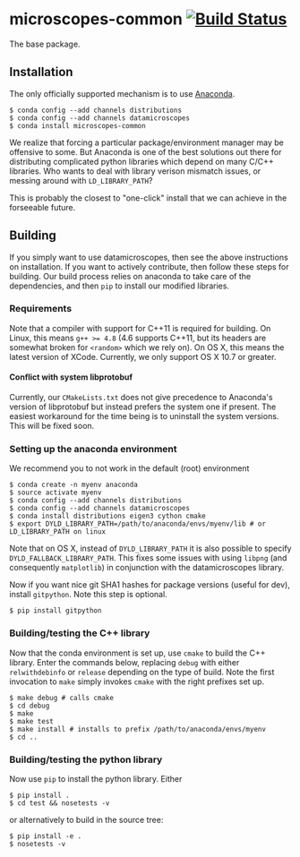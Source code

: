 # microscopes-common [![Build Status](https://travis-ci.org/datamicroscopes/common.svg?branch=master)](https://travis-ci.org/datamicroscopes/common)

The base package. 

## Installation
The only officially supported mechanism is to use [Anaconda](https://store.continuum.io/cshop/anaconda/). 

    $ conda config --add channels distributions 
    $ conda config --add channels datamicroscopes
    $ conda install microscopes-common

We realize that forcing a particular package/environment manager may be offensive to some.
But Anaconda is one of the best solutions out there for distributing complicated python libraries
which depend on many C/C++ libraries. Who wants to deal with library verison mismatch issues, or 
messing around with `LD_LIBRARY_PATH`?

This is probably the closest to "one-click" install that we can achieve in the forseeable future. 

## Building
If you simply want to use datamicroscopes, then see the above instructions on installation. If you want to actively contribute, then follow these steps for building. Our build process relies on anaconda to take care of the dependencies, and then `pip` to install our modified libraries. 

### Requirements
Note that a compiler with support for C++11 is required for building. On Linux, this means `g++ >= 4.8` (4.6 supports C++11, but its headers are somewhat broken for `<random>` which we rely on). On OS X, this means the latest version of XCode. Currently, we only support OS X 10.7 or greater. 

#### Conflict with system libprotobuf
Currently, our `CMakeLists.txt` does not give precedence to Anaconda's version of libprotobuf but instead prefers the system one if present. The easiest workaround for the time being is to uninstall the system versions. This will be fixed soon.

### Setting up the anaconda environment
We recommend you to not work in the default (root) environment

    $ conda create -n myenv anaconda 
    $ source activate myenv
    $ conda config --add channels distributions 
    $ conda config --add channels datamicroscopes
    $ conda install distributions eigen3 cython cmake
    $ export DYLD_LIBRARY_PATH=/path/to/anaconda/envs/myenv/lib # or LD_LIBRARY_PATH on linux
    
Note that on OS X, instead of `DYLD_LIBRARY_PATH` it is also possible to specify `DYLD_FALLBACK_LIBRARY_PATH`.  This fixes some issues with using `libpng` (and consequently `matplotlib`) in conjunction with the datamicroscopes library.

Now if you want nice git SHA1 hashes for package versions (useful for dev), install `gitpython`. Note this step is optional. 
    
    $ pip install gitpython
    
### Building/testing the C++ library
Now that the conda environment is set up, use `cmake` to build the C++ library. Enter the commands below, replacing `debug` with either `relwithdebinfo` or `release` depending on the type of build. Note the first invocation to `make` simply invokes `cmake` with the right prefixes set up.

    $ make debug # calls cmake
    $ cd debug
    $ make 
    $ make test 
    $ make install # installs to prefix /path/to/anaconda/envs/myenv
    $ cd ..
  
### Building/testing the python library
Now use `pip` to install the python library. Either

    $ pip install . 
    $ cd test && nosetests -v
    
or alternatively to build in the source tree:
   
    $ pip install -e . 
    $ nosetests -v
